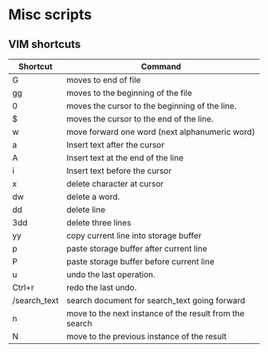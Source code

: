 # Misc scripts


## VIM shortcuts

Shortcut       | Command
--------|-------------|
G |  moves to end of file
gg |  moves to the beginning of the file
0 |  moves the cursor to the beginning of the line.
$ |  moves the cursor to the end of the line.
w |  move forward one word (next alphanumeric word)
a |  Insert text after the cursor
A |  Insert text at the end of the line
i |  Insert text before the cursor
x |  delete character at cursor
dw |  delete a word.
dd |  delete line
3dd |  delete three lines
yy |  copy current line into storage buffer
p |  paste storage buffer after current line
P |  paste storage buffer before current line
u |  undo the last operation.
Ctrl+r |  redo the last undo.
/search_text |  search document for search_text going forward
n |  move to the next instance of the result from the search
N |  move to the previous instance of the result